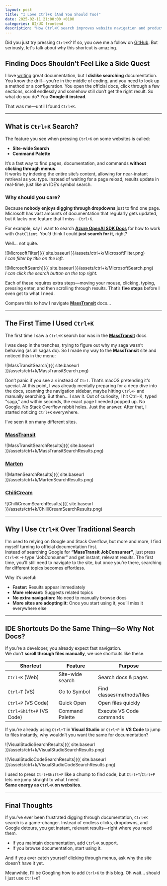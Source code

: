 ```yaml
---
layout: post
title: "I Love Ctrl+K (And You Should Too)"
date: 2025-02-11 21:00:00 +0100
categories: UI/UX frontend
description: "How Ctrl+K search improves website navigation and productivity."
---
```


Did you just try pressing `Ctrl+K`? If so, you owe me a follow on [GitHub](https://github.com/WilvanBil). But seriously, let's talk about why this shortcut is amazing.

## Finding Docs Shouldn’t Feel Like a Side Quest  

I love [writing](https://blog.willyal.de/documentation/2025/01/29/why-i-love-writing-documentation.html) great documentation, but I **dislike searching** documentation. You know the drill—you're in the middle of coding, and you need to look up a method or a configuration. You open the official docs, click through a few sections, scroll endlessly and somehow still don’t get the right result. So what do you do? You **Google it instead**.  

That was me—until I found `Ctrl+K`.  

---

## What is `Ctrl+K` Search?  

The feature you see when pressing `Ctrl+K` on some websites is called:  

- **Site-wide Search**  
- **Command Palette**  

It’s a fast way to find pages, documentation, and commands **without clicking through menus**.  
It works by indexing the entire site’s content, allowing for near-instant retrieval as you type. Instead of waiting for a page reload, results update in real-time, just like an IDE’s symbol search.

### Why should you care?  

Because **nobody enjoys digging through dropdowns** just to find one page. Microsoft has vast amounts of documentation that regularly gets updated, but it lacks one feature that I miss—`Ctrl+K`.  

For example, say I want to search **[Azure OpenAI SDK Docs](https://learn.microsoft.com/en-us/dotnet/api/overview/azure/ai.openai-readme?view=azure-dotnet)** for how to work with `ChatClient`. You’d think I could **just search for it**, right?  

Well… not quite.  

![MicrosoftFilter]({{ site.baseurl }}/assets/ctrl+k/MicrosoftFilter.png)  
*I can filter by title on the left.*  

![MicrosoftSearch]({{ site.baseurl }}/assets/ctrl+k/MicrosoftSearch.png)  
*I can click the search button on the top right.*  

Each of these requires extra steps—moving your mouse, clicking, typing, pressing enter, and then scrolling through results. That’s **five steps** before I even get to what I need.  

Compare this to how I navigate **[MassTransit](https://masstransit.io/)** docs…  

---

## The First Time I Used `Ctrl+K`  

The first time I saw a `Ctrl+K` search bar was in the **[MassTransit](https://masstransit.io/)** docs.  

I was deep in the trenches, trying to figure out why my saga wasn’t behaving (as all sagas do). So I made my way to the **MassTransit** site and noticed this in the menu:  

![MassTransitSearch]({{ site.baseurl }}/assets/ctrl+k/MassTransitSearch.png)  

Don’t panic if you see a `⌘` instead of `Ctrl`. That’s macOS pretending it's special. At this point, I was already mentally preparing for a deep dive into the docs, scanning the navigation sidebar, maybe hitting `Ctrl+F` and manually searching. But then… I saw it. Out of curiosity, I hit Ctrl+K, typed "saga," and within seconds, the exact page I needed popped up. No Google. No Stack Overflow rabbit holes. Just the answer. After that, I started noticing `Ctrl+K` everywhere.  

I've seen it on many different sites.

### [MassTransit](https://masstransit.io/)  

![MassTransitSearchResults]({{ site.baseurl }}/assets/ctrl+k/MassTransitSearchResults.png)  

### [Marten](https://martendb.io/)  

![MartenSearchResults]({{ site.baseurl }}/assets/ctrl+k/MartenSearchResults.png)  

### [ChiliCream](https://chillicream.com/)  

![ChilliCreamSearchResults]({{ site.baseurl }}/assets/ctrl+k/ChilliCreamSearchResults.png)  

---

## Why I Use `Ctrl+K` Over Traditional Search  

I'm used to relying on Google and Stack Overflow, but more and more, I find myself turning to official documentation first.  
Instead of searching Google for **“MassTransit JobConsumer”**, just press `Ctrl+K` → type "JobConsumer" and get instant, relevant results. The first time, you’ll still need to navigate to the site, but once you’re there, searching for different topics becomes effortless.

Why it’s useful:  

- **Faster:** Results appear immediately  
- **More relevant:** Suggests related topics  
- **No extra navigation:** No need to manually browse docs  
- **More sites are adopting it:** Once you start using it, you’ll miss it everywhere else  

---

## IDE Shortcuts Do the Same Thing—So Why Not Docs?  

If you’re a developer, you already expect fast navigation.  
We don’t **scroll through files manually**, we use shortcuts like these:  

| Shortcut | Feature | Purpose |
|----------|---------|---------|
| `Ctrl+K` (Web) | Site-wide search | Search docs & pages |
| `Ctrl+T` (VS) | Go to Symbol | Find classes/methods/files |
| `Ctrl+P` (VS Code) | Quick Open | Open files quickly |
| `Ctrl+Shift+P` (VS Code) | Command Palette | Execute VS Code commands |

If you’re already using `Ctrl+T` in **Visual Studio** or `Ctrl+P` in **VS Code** to jump to files instantly, why wouldn’t you want the same for documentation?  

![VisualStudioSearchResults]({{ site.baseurl }}/assets/ctrl+k/VisualStudioSearchResults.png)  

![VisualStudioCodeSearchResults]({{ site.baseurl }}/assets/ctrl+k/VisualStudioCodeSearchResults.png)  

I used to press `Ctrl+Shift+F` like a chump to find code, but `Ctrl+T`/`Ctrl+P` lets me jump straight to what I need.  
**Same energy as `Ctrl+K` on websites.**  

---

## Final Thoughts  

If you’ve ever been frustrated digging through documentation, `Ctrl+K` search is a game-changer. Instead of endless clicks, dropdowns, and Google detours, you get instant, relevant results—right where you need them.

- If you maintain documentation, add `Ctrl+K` support.
- If you browse documentation, start using it.

And if you ever catch yourself clicking through menus, ask why the site doesn’t have it yet.

Meanwhile, I’ll be Googling how to add `Ctrl+K` to this blog.
Oh wait… should I just use `Ctrl+K`?
